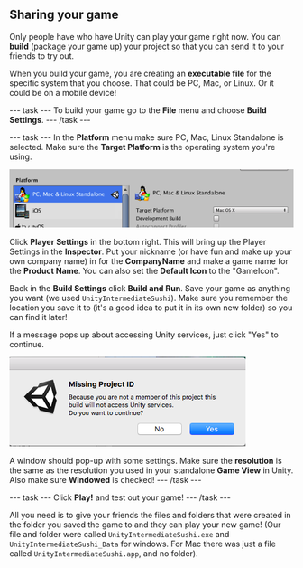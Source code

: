 ## Sharing your game

Only people have who have Unity can play your game right now. You can **build** (package your game up) your project so that you can send it to your friends to try out. 

When you build your game, you are creating an **executable file** for the specific system that you choose. That could be PC, Mac, or Linux. Or it could be on a mobile device!

--- task ---
To build your game go to the **File** menu and choose **Build Settings**.
--- /task ---

--- task ---
In the **Platform** menu make sure PC, Mac, Linux Standalone is selected. Make sure the **Target Platform** is the operating system you're using.

![The selected platform and target platform](images/step9_BuildSettingsPlatform.png)

Click **Player Settings** in the bottom right. This will bring up the Player Settings in the **Inspector**. Put your nickname (or have fun and make up your own company name) in for the **CompanyName** and make a game name for the **Product Name**. You can also set the **Default Icon** to the "GameIcon". 

Back in the **Build Settings** click **Build and Run**. Save your game as anything you want (we used `UnityIntermediateSushi`). Make sure you remember the location you save it to (it's a good idea to put it in its own new folder) so you can find it later!

If a message pops up about accessing Unity services, just click "Yes" to continue.

![Popup message](images/step9_UnityServicesMessage.png)

A window should pop-up with some settings. Make sure the **resolution** is the same as the resolution you used in your standalone **Game View** in Unity. Also make sure **Windowed** is checked!
--- /task ---

--- task ---
Click **Play!** and test out your game!
--- /task ---


All you need is to give your friends the files and folders that were created in the folder you saved the game to and they can play your new game! (Our file and folder were called `UnityIntermediateSushi.exe` and `UnityIntermediateSushi_Data` for windows. For Mac there was just a file called `UnityIntermediateSushi.app`, and no folder).
